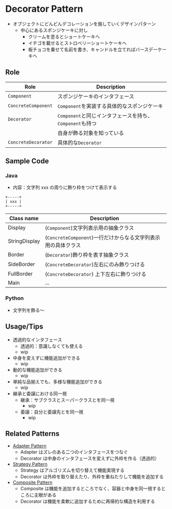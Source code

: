 # Decorator Pattern

- オブジェクトにどんどんデコレーションを施していくデザインパターン
  - 中心にあるスポンジケーキに対し
    - クリームを塗るとショートケーキへ
    - イチゴを載せるとストロベリーショートケーキへ
    - 板チョコを乗せて名前を書き、キャンドルを立てればバースデーケーキへ

## Role

| Role                | Description                                              |
| ------------------- | -------------------------------------------------------- |
| `Component`         | スポンジケーキのインタフェース                           |
| `ConcreteComponent` | `Component`を実装する具体的なスポンジケーキ              |
| `Decorator`         | `Component`と同じインタフェースを持ち、`Component`も持つ |
|                     | 自身が飾る対象を知っている                               |
| `ConcreteDecorator` | 具体的な`Decorator`                                      |

## Sample Code

### Java

- 内容：文字列 xxx の周りに飾り枠をつけて表示する

```
+-----+
| xxx |
+-----+
```

| Class name    | Description                                                   |
| ------------- | ------------------------------------------------------------- |
| Display       | (`Component`)文字列表示用の抽象クラス                         |
| StringDisplay | (`ConcreteComponent`)一行だけからなる文字列表示用の具体クラス |
| Border        | (`Decorator`)飾り枠を表す抽象クラス                           |
| SideBorder    | (`ConcreteDecorator`)左右にのみ飾りつける                     |
| FullBorder    | (`ConcreteDecorator`) 上下左右に飾りつける                    |
| Main          | ...                                                           |

### Python

- 文字列を飾る〜

## Usage/Tips

- 透過的なインタフェース
  - 透過的：意識しなくても使える
  - wip
- 中身を変えずに機能追加ができる
  - wip
- 動的な機能追加ができる
  - wip
- 単純な品揃えでも、多様な機能追加ができる
  - wip
- 継承と委譲における同一視
  - 継承：サブクラスとスーパークラスとを同一視
    - wip
  - 委譲：自分と委譲先とを同一視
    - wip

## Related Patterns

- [Adapter Pattern](../02-adapter-pattern/)
  - Adapter はズレのある二つのインタフェースをつなぐ
  - Decorator は中身のインタフェースを変えずに外枠を作る（透過的）
- [Strategy Pattern](../10-strategy-pattern/)
  - Strategy はアルゴリズムを切り替えて機能実現する
  - Decorator は外枠を取り替えたり、外枠を重ねたりして機能を追加する
- [Composite Pattern](../11-composite-pattern/)
  - Composite は機能を追加するところでなく、容器と中身を同一視するところに主眼がある
  - Decorator は機能を柔軟に追加するために再帰的な構造を利用する
